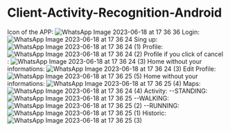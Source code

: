# Client-Activity-Recognition-Android
Icon of the APP:
![WhatsApp Image 2023-06-18 at 17 36 36](https://github.com/Walid35-web/Client-Activity-Recognition-Android/assets/85175578/030eb147-1c8d-48ec-96d2-587f58ab78d5)
Login:
![WhatsApp Image 2023-06-18 at 17 36 24](https://github.com/Walid35-web/Client-Activity-Recognition-Android/assets/85175578/2f948a8a-3353-4ae3-a459-4bac29931b8f)
Sing up:
![WhatsApp Image 2023-06-18 at 17 36 24 (1)](https://github.com/Walid35-web/Client-Activity-Recognition-Android/assets/85175578/65b1bdd8-5fc8-4c01-9f5c-e6cd25c3477e)
Profile:
![WhatsApp Image 2023-06-18 at 17 36 24 (2)](https://github.com/Walid35-web/Client-Activity-Recognition-Android/assets/85175578/9804b0ee-c73c-421d-a0c4-60e0f386409d)
Profile if you click of cancel : 
![WhatsApp Image 2023-06-18 at 17 36 24 (3)](https://github.com/Walid35-web/Client-Activity-Recognition-Android/assets/85175578/de7e3e97-1429-425a-bd32-88530fd8a156)
Home without your informations:
![WhatsApp Image 2023-06-18 at 17 36 24 (3)](https://github.com/Walid35-web/Client-Activity-Recognition-Android/assets/85175578/e6de95e7-8196-449a-b113-3d8be19fddb1)
Edit Profile:
![WhatsApp Image 2023-06-18 at 17 36 25 (5)](https://github.com/Walid35-web/Client-Activity-Recognition-Android/assets/85175578/6a2cd299-1daa-44e7-aaac-a485752a5e22)
Home without your informations:
![WhatsApp Image 2023-06-18 at 17 36 25 (4)](https://github.com/Walid35-web/Client-Activity-Recognition-Android/assets/85175578/b4769b69-a273-4098-86ff-44bc202fc58d)
Maps:
![WhatsApp Image 2023-06-18 at 17 36 24 (4)](https://github.com/Walid35-web/Client-Activity-Recognition-Android/assets/85175578/ef068bdd-273b-4edc-936f-12ff7b4bcd64)
Activity:
--STANDING:
![WhatsApp Image 2023-06-18 at 17 36 25](https://github.com/Walid35-web/Client-Activity-Recognition-Android/assets/85175578/24e08706-3ac4-4c23-8420-66e08c0ee6ab)
--WALKING:
![WhatsApp Image 2023-06-18 at 17 36 25 (2)](https://github.com/Walid35-web/Client-Activity-Recognition-Android/assets/85175578/bc98e44b-5880-4b5e-874d-5468706f305e)
--RUNNING:
![WhatsApp Image 2023-06-18 at 17 36 25 (1)](https://github.com/Walid35-web/Client-Activity-Recognition-Android/assets/85175578/8657ca8c-07c7-495e-ac53-2c4ea57c1016)
Historic:
![WhatsApp Image 2023-06-18 at 17 36 25 (3)](https://github.com/Walid35-web/Client-Activity-Recognition-Android/assets/85175578/01ab0768-bf50-4e7a-bd97-9cc3f3a44728)


